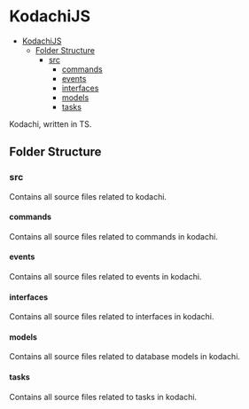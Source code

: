 # KodachiJS

- [KodachiJS](#kodachijs)
  - [Folder Structure](#folder-structure)
    - [src](#src)
      - [commands](#commands)
      - [events](#events)
      - [interfaces](#interfaces)
      - [models](#models)
      - [tasks](#tasks)

Kodachi, written in TS.

## Folder Structure

### src

Contains all source files related to kodachi.

#### commands

Contains all source files related to commands in kodachi.

#### events

Contains all source files related to events in kodachi.

#### interfaces

Contains all source files related to interfaces in kodachi.

#### models

Contains all source files related to database models in kodachi.

#### tasks

Contains all source files related to tasks in kodachi.
